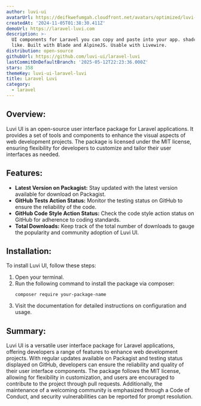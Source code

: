 ```yaml
---
author: luvi-ui
avatarUrl: https://deifkwefumgah.cloudfront.net/avatars/optimized/luvi-ui-laravel-luvi-avatar-128.webp
createdAt: '2024-11-05T01:38:30.411Z'
demoUrl: https://laravel-luvi.com
description: >-
  UI components for Laravel you can copy and paste into your app. shadcn-ui
  like. Built with Blade and AlpineJS. Usable with Livewire.
distribution: open-source
githubUrl: https://github.com/luvi-ui/laravel-luvi
lastCommitOnDefaultBranch: '2025-05-12T22:23:36.000Z'
stars: 358
themeKey: luvi-ui-laravel-luvi
title: Laravel Luvi
category:
  - laravel
---
```

## Overview: 
Luvi UI is an open-source user interface package for Laravel applications. It provides a set of tools and components to enhance the visual aspects of web development projects. The package is licensed under the MIT license, ensuring flexibility for developers to customize and tailor their user interfaces as needed. 

## Features:
- **Latest Version on Packagist:** Stay updated with the latest version available for download on Packagist.
- **GitHub Tests Action Status:** Monitor the testing status on GitHub to ensure the reliability of the code.
- **GitHub Code Style Action Status:** Check the code style action status on GitHub for adherence to coding standards.
- **Total Downloads:** Keep track of the total number of downloads to gauge the popularity and community adoption of Luvi UI.

## Installation:
To install Luvi UI, follow these steps:
1. Open your terminal.
2. Run the following command to install the package via composer:
   ```
   composer require your-package-name
   ```
3. Visit the documentation for detailed instructions on configuration and usage.

## Summary:
Luvi UI is a versatile user interface package for Laravel applications, offering developers a range of features to enhance web development projects. With regular updates available on Packagist and testing status displayed on GitHub, developers can ensure the reliability and quality of their user interface components. The package follows the MIT license, allowing for flexibility in customization, and users are encouraged to contribute to the project through pull requests. Additionally, the maintenance of a welcoming community is emphasized through a Code of Conduct, and security vulnerabilities can be reported for prompt resolution.